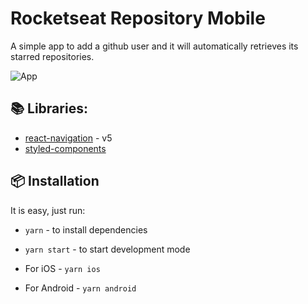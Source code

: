 # Rocketseat Repository Mobile

A simple app to add a github user and it will automatically retrieves its starred repositories.

![App](./img.gif)


## 📚 Libraries:

* [react-navigation](https://reactnavigation.org/docs/en/hello-react-navigation.html) - v5
* [styled-components](https://styled-components.com/)

## 📦 Installation

It is easy, just run:

* `yarn` - to install dependencies
* `yarn start` - to start development mode

* For iOS - `yarn ios`
* For Android - `yarn android`
